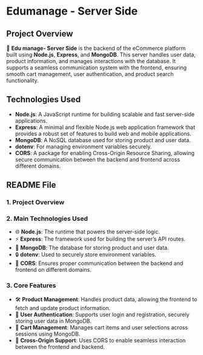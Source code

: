 

# Edumanage - Server Side

## Project Overview

🚀 **Edu manage- Server Side** is the backend of the eCommerce platform built using **Node.js**, **Express**, and **MongoDB**. This server handles user data, product information, and manages interactions with the database. It supports a seamless communication system with the frontend, ensuring smooth cart management, user authentication, and product search functionality.

## Technologies Used

- **Node.js**: A JavaScript runtime for building scalable and fast server-side applications.
- **Express**: A minimal and flexible Node.js web application framework that provides a robust set of features to build web and mobile applications.
- **MongoDB**: A NoSQL database used for storing product and user data.
- **dotenv**: For managing environment variables securely.
- **CORS**: A package for enabling Cross-Origin Resource Sharing, allowing secure communication between the backend and frontend across different domains.

## README File

### 1. Project Overview


### 2. Main Technologies Used

- 🌐 **Node.js**: The runtime that powers the server-side logic.
- ⚡ **Express**: The framework used for building the server’s API routes.
- 💾 **MongoDB**: The database for storing product and user data.
- 🔒 **dotenv**: Used to securely store environment variables.
- 🔐 **CORS**: Ensures proper communication between the backend and frontend on different domains.

### 3. Core Features

- 🛠️ **Product Management**: Handles product data, allowing the frontend to fetch and update product information.
- 👤 **User Authentication**: Supports user login and registration, securely storing user data in MongoDB.
- 🛒 **Cart Management**: Manages cart items and user selections across sessions using MongoDB.
- 🔄 **Cross-Origin Support**: Uses CORS to enable seamless interaction between the frontend and backend.
